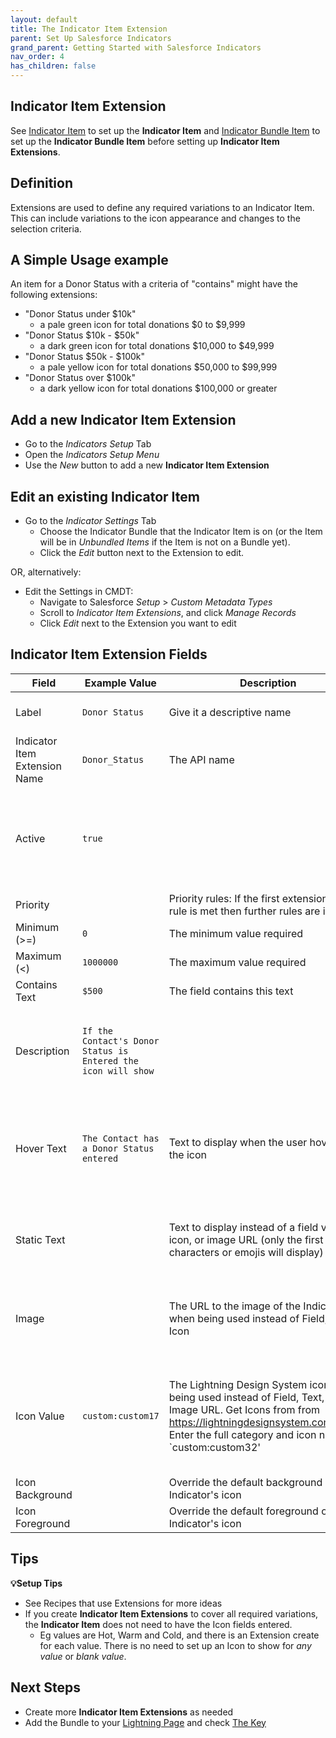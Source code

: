 ```yaml
---
layout: default
title: The Indicator Item Extension
parent: Set Up Salesforce Indicators
grand_parent: Getting Started with Salesforce Indicators
nav_order: 4
has_children: false
---
```


## Indicator Item Extension

See [Indicator Item](../indicator-item) to set up the **Indicator Item** and [Indicator Bundle Item](../indicator-bundle-item) to set up the **Indicator Bundle Item** before setting up **Indicator Item Extensions**.

## Definition

Extensions are used to define any required variations to an Indicator Item. This can include variations to the icon appearance and changes to the selection criteria. 

## A Simple Usage example

An item for a Donor Status with a criteria of "contains" might have the following extensions:
* "Donor Status under $10k"
  * a pale green icon for total donations $0 to $9,999
* "Donor Status $10k - $50k"
  * a dark green icon for total donations $10,000 to $49,999
* "Donor Status $50k - $100k"
  * a pale yellow icon for total donations $50,000 to $99,999
* "Donor Status over $100k"
  * a dark yellow icon for total donations $100,000 or greater

## Add a new Indicator Item Extension
* Go to the *Indicators Setup* Tab
* Open the *Indicators Setup Menu*
* Use the *New* button to add a new **Indicator Item Extension**

## Edit an existing Indicator Item

* Go to the *Indicator Settings* Tab
  * Choose the Indicator Bundle that the Indicator Item is on (or the Item will be in *Unbundled Items* if the Item is not on a Bundle yet). 
  * Click the *Edit* button next to the Extension to edit.

OR, alternatively:

* Edit the Settings in CMDT:
  * Navigate to Salesforce *Setup* > *Custom Metadata Types*
  * Scroll to *Indicator Item Extensions*, and click *Manage Records*
  * Click *Edit* next to the Extension you want to edit

## Indicator Item Extension Fields

|Field|Example Value|Description|Tip|
|----------|----------|-------------------|--------------------------|
|Label|`Donor Status`|Give it a descriptive name|Include the Object Name
|Indicator Item Extension Name|`Donor_Status`|The API name
|Active|`true`||Leave this unchecked until the Indicator is ready to be added to a Bundle
|Priority||Priority rules: If the first extension priority rule is met then further rules are ignored|Optional
|Minimum (>=)|`0`|The minimum value required|Optional
|Maximum (<)|`1000000`|The maximum value required|Optional
|Contains Text|`$500`|The field contains this text|
|Description|`If the Contact's Donor Status is Entered the icon will show`||Write something useful here, your future self will thank you
|Hover Text|`The Contact has a Donor Status entered`|Text to display when the user hovers over the icon|Leaving the Hover Text blank will show the field value as the hover text
|Static Text||Text to display instead of a field value, icon, or image URL (only the first 3 characters or emojis will display)|Copy and paste Emojis here for some fun Indicators
|Image||The URL to the image of the Indicator when being used instead of Field, Text, or Icon|eg link to a Static Resource, File, or Document in your Org|The use of an Image overrides any Icon settings
|Icon Value|`custom:custom17`|The Lightning Design System icon when being used instead of Field, Text, or Image URL. Get Icons from from https://lightningdesignsystem.com/icons/. Enter the full category and icon name like `custom:custom32'|If Static text is entered, the Icon colour will be used, with the static text in white
|Icon Background||Override the default background of the Indicator's icon
|Icon Foreground||Override the default foreground of the Indicator's icon


## Tips

**💡Setup Tips**
* See Recipes that use Extensions for more ideas
* If you create **Indicator Item Extensions** to cover all required variations, the **Indicator Item** does not need to have the Icon fields entered.
  * Eg values are Hot, Warm and Cold, and there is an Extension create for each value. There is no need to set up an Icon to show for *any value* or *blank value*.

## Next Steps
* Create more **Indicator Item Extensions** as needed
* Add the Bundle to your [Lightning Page](../add-to-lightning-page) and check [The Key](../the-key)